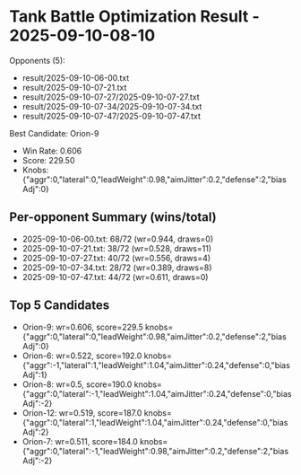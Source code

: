# Tank Battle Optimization Result - 2025-09-10-08-10

Opponents (5):
- result/2025-09-10-06-00.txt
- result/2025-09-10-07-21.txt
- result/2025-09-10-07-27/2025-09-10-07-27.txt
- result/2025-09-10-07-34/2025-09-10-07-34.txt
- result/2025-09-10-07-47/2025-09-10-07-47.txt

Best Candidate: Orion-9

- Win Rate: 0.606
- Score: 229.50
- Knobs: {"aggr":0,"lateral":0,"leadWeight":0.98,"aimJitter":0.2,"defense":2,"biasAdj":0}

## Per-opponent Summary (wins/total)
- 2025-09-10-06-00.txt: 68/72 (wr=0.944, draws=0)
- 2025-09-10-07-21.txt: 38/72 (wr=0.528, draws=11)
- 2025-09-10-07-27.txt: 40/72 (wr=0.556, draws=4)
- 2025-09-10-07-34.txt: 28/72 (wr=0.389, draws=8)
- 2025-09-10-07-47.txt: 44/72 (wr=0.611, draws=0)

## Top 5 Candidates
- Orion-9: wr=0.606, score=229.5 knobs={"aggr":0,"lateral":0,"leadWeight":0.98,"aimJitter":0.2,"defense":2,"biasAdj":0}
- Orion-6: wr=0.522, score=192.0 knobs={"aggr":-1,"lateral":1,"leadWeight":1.04,"aimJitter":0.24,"defense":0,"biasAdj":1}
- Orion-8: wr=0.5, score=190.0 knobs={"aggr":0,"lateral":-1,"leadWeight":1.04,"aimJitter":0.24,"defense":0,"biasAdj":-2}
- Orion-12: wr=0.519, score=187.0 knobs={"aggr":0,"lateral":1,"leadWeight":1.04,"aimJitter":0.24,"defense":0,"biasAdj":2}
- Orion-7: wr=0.511, score=184.0 knobs={"aggr":0,"lateral":-1,"leadWeight":0.98,"aimJitter":0.2,"defense":2,"biasAdj":-2}